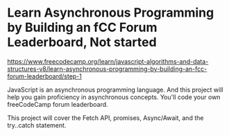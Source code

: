 # Learn Asynchronous Programming by Building an fCC Forum Leaderboard, Not started

https://www.freecodecamp.org/learn/javascript-algorithms-and-data-structures-v8/learn-asynchronous-programming-by-building-an-fcc-forum-leaderboard/step-1

JavaScript is an asynchronous programming language. And this project will help you gain proficiency in asynchronous concepts. You'll code your own freeCodeCamp forum leaderboard.

This project will cover the Fetch API, promises, Async/Await, and the try..catch statement.
